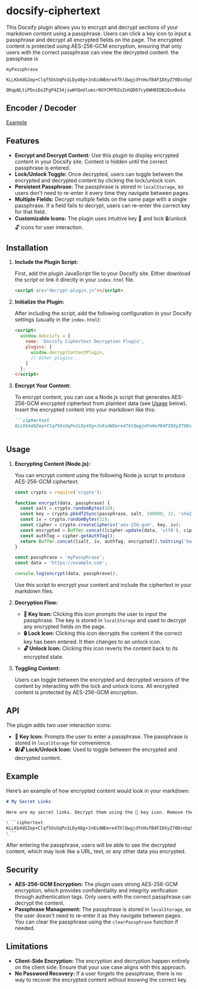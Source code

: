 # docsify-ciphertext

This Docsify plugin allows you to encrypt and decrypt sections of your markdown content using a passphrase. Users can click a key icon to input a passphrase and decrypt all encrypted fields on the page. The encrypted content is protected using AES-256-GCM encryption, ensuring that only users with the correct passphrase can view the decrypted content.
the passphase is
```
myPassphrase
```


```ciphertext
KLLKb4dGZep+Clqf5OsUqPo1LDy48g+Jn8idWEmre4ThlQwgjdYnHufB4FIDXyZ70Dsnbp5VbhuHbto4ZfR1
```



```ciphertext
QKqpNLtiPDxzEeZFgP4Z34jiwWYQeUlumsrNXYCMfRZoZohQD07cy6WH0IDB2QsnBvko
```

## Encoder / Decoder 

[Example](./cipher.html ':include :type=iframe width=100% height=900px')


## Features

- **Encrypt and Decrypt Content:** Use this plugin to display encrypted content in your Docsify site. Content is hidden until the correct passphrase is entered.
- **Lock/Unlock Toggle:** Once decrypted, users can toggle between the encrypted and decrypted content by clicking the lock/unlock icon.
- **Persistent Passphrase:** The passphrase is stored in `localStorage`, so users don't need to re-enter it every time they navigate between pages.
- **Multiple Fields:** Decrypt multiple fields on the same page with a single passphrase. If a field fails to decrypt, users can re-enter the correct key for that field.
- **Customizable Icons:** The plugin uses intuitive key 🔑 and lock 🔒/unlock 🔓 icons for user interaction.

## Installation

1. **Include the Plugin Script:**

   First, add the plugin JavaScript file to your Docsify site. Either download the script or link it directly in your `index.html` file.

   ```html
   <script src="decrypt-plugin.js"></script>
   ```

2. **Initialize the Plugin:**

   After including the script, add the following configuration in your Docsify settings (usually in the `index.html`):

   ```html
   <script>
     window.$docsify = {
       name: 'Docsify Ciphertext Decryption Plugin',
       plugins: [
         window.decryptContentPlugin,
         // Other plugins...
       ]
     };
   </script>
   ```

3. **Encrypt Your Content:**

   To encrypt content, you can use a Node.js script that generates AES-256-GCM encrypted ciphertext from plaintext data (see [Usage](#usage) below). Insert the encrypted content into your markdown like this:

   ```markdown
   ```ciphertext
   KLLKb4dGZep+Clqf5OsUqPo1LDy48g+Jn8idWEmre4ThlQwgjdYnHufB4FIDXyZ70Dsnbp5VbhuHbto4ZfR1
   ```
   ```

## Usage

1. **Encrypting Content (Node.js):**

   You can encrypt content using the following Node.js script to produce AES-256-GCM ciphertext:

   ```javascript
   const crypto = require('crypto');

   function encrypt(data, passphrase) {
     const salt = crypto.randomBytes(16);
     const key = crypto.pbkdf2Sync(passphrase, salt, 100000, 32, 'sha256');
     const iv = crypto.randomBytes(12);
     const cipher = crypto.createCipheriv('aes-256-gcm', key, iv);
     const encrypted = Buffer.concat([cipher.update(data, 'utf8'), cipher.final()]);
     const authTag = cipher.getAuthTag();
     return Buffer.concat([salt, iv, authTag, encrypted]).toString('base64');
   }

   const passphrase = 'myPassphrase';
   const data = 'https://example.com';

   console.log(encrypt(data, passphrase));
   ```

   Use this script to encrypt your content and include the ciphertext in your markdown files.

2. **Decryption Flow:**

   - **🔑 Key Icon:** Clicking this icon prompts the user to input the passphrase. The key is stored in `localStorage` and used to decrypt any encrypted fields on the page.
   - **🔒 Lock Icon:** Clicking this icon decrypts the content if the correct key has been entered. It then changes to an unlock icon.
   - **🔓 Unlock Icon:** Clicking this icon reverts the content back to its encrypted state.

3. **Toggling Content:**

   Users can toggle between the encrypted and decrypted versions of the content by interacting with the lock and unlock icons. All encrypted content is protected by AES-256-GCM encryption.

## API

The plugin adds two user interaction icons:

- **🔑 Key Icon:** Prompts the user to enter a passphrase. The passphrase is stored in `localStorage` for convenience.
- **🔒/🔓 Lock/Unlock Icon:** Used to toggle between the encrypted and decrypted content.

## Example

Here’s an example of how encrypted content would look in your markdown:

```markdown
# My Secret Links

Here are my secret links. Decrypt them using the 🔑 key icon. Remove the backslash "\" to make it work

\```ciphertext
KLLKb4dGZep+Clqf5OsUqPo1LDy48g+Jn8idWEmre4ThlQwgjdYnHufB4FIDXyZ70Dsnbp5VbhuHbto4ZfR1
\```

```

After entering the passphrase, users will be able to see the decrypted content, which may look like a URL, text, or any other data you encrypted.

## Security

- **AES-256-GCM Encryption:** The plugin uses strong AES-256-GCM encryption, which provides confidentiality and integrity verification through authentication tags. Only users with the correct passphrase can decrypt the content.
- **Passphrase Management:** The passphrase is stored in `localStorage`, so the user doesn't need to re-enter it as they navigate between pages. You can clear the passphrase using the `clearPassphrase` function if needed.

## Limitations

- **Client-Side Encryption:** The encryption and decryption happen entirely on the client side. Ensure that your use case aligns with this approach.
- **No Password Recovery:** If a user forgets the passphrase, there is no way to recover the encrypted content without knowing the correct key.
